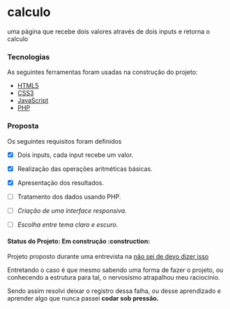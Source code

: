 <h1> calculo </h1>

uma página que recebe dois valores através de dois inputs e retorna o calculo

### Tecnologias

As seguintes ferramentas foram usadas na construção do projeto:

- [HTML5](https://developer.mozilla.org/en-US/docs/Glossary/HTML5)
- [CSS3](https://developer.mozilla.org/pt-BR/docs/Web/CSS)
- [JavaScript](https://developer.mozilla.org/pt-BR/docs/Web/JavaScript)
- [PHP](https://www.php.net/)

### Proposta

Os seguintes requisitos foram definidos

- [x] Dois inputs, cada input recebe um valor.
- [x] Realização das operações aritméticas básicas.
- [x] Apresentação dos resultados.
- [ ] Tratamento dos dados usando PHP.

- [ ] <em>Criação de uma interface responsiva.</em>
- [ ] <em>Escolha entre tema claro e escuro.</em>

<h4>
 Status do Projeto: Em construção :construction:
</h4>

<p>Projeto proposto durante uma entrevista na <a href="https://www.hostinger.com.br/tutoriais/erro-404">não sei de devo dizer isso</a></p>
<p>Entretando o caso é que mesmo sabendo uma forma de fazer o projeto, ou conhecendo a estrutura para tal, o nervosismo atrapalhou meu raciocínio.</p>
<p>Sendo assim resolvi deixar o registro dessa falha, ou desse aprendizado e aprender algo que nunca passei <strong>codar sob pressão.</strong></p> 
